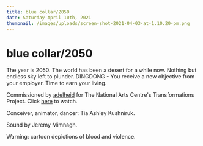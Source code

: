 ```yaml
---
title: blue collar/2050
date: Saturday April 10th, 2021
thumbnail: /images/uploads/screen-shot-2021-04-03-at-1.10.20-pm.png
---
```

# blue collar/2050

The year is 2050. The world has been a desert for a while now. Nothing but endless sky left to plunder. DINGDONG - You receive a new objective from your employer. Time to earn your living. 

Commissioned by [adelheid](https://adelheid.ca/commissions) for The National Arts Centre's Transformations Project. Click [here](https://nac-cna.ca/en/video/transformations-tia-ashley-kushniruk?fbclid=IwAR34bE8Bnibjjw6kPnxOx9_8TWf0psZWgVmrHWLJXi8PIn-GaZAmtnDaJfk) to watch. 

Conceiver, animator, dancer: Tia Ashley Kushniruk. 

Sound by Jeremy Mimnagh.

Warning: cartoon depictions of blood and violence.